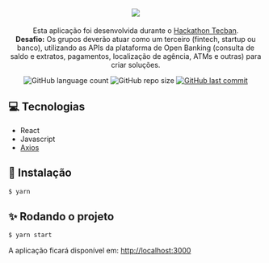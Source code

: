 <div align="center">
  <h1>
    <img src="./agiliza.gif" />
  </h1>
  <p>
Esta aplicação foi desenvolvida durante o <a href="https://hackathon.tecban.com.br/"><span>Hackathon Tecban</span></a>.<br>
<strong>Desafio:</strong> Os grupos deverão atuar como um terceiro (fintech, startup ou banco), utilizando as APIs da plataforma de Open Banking (consulta de saldo e extratos, pagamentos, localização de agência, ATMs e outras) para criar soluções.
</p>

  <div>
    <img alt="GitHub language count" src="https://img.shields.io/github/languages/count/anajuliabit/web-agiliza?color=%233a86ff">
    <img alt="GitHub repo size" src="https://img.shields.io/github/repo-size/anajuliabit/web-agiliza?color=233a86ff">
    <a href="https://github.com/anajuliabit/megahack-sebrae-backend/commits/master">
      <img alt="GitHub last commit" src="https://img.shields.io/github/last-commit/anajuliabit/web-agiliza?color=%233a86ff">
    </a>
  </div>
</div>

## :computer: Tecnologias

- React
- Javascript
- [Axios](https://github.com/axios/axios)

## :wrench: Instalação

```bash
$ yarn
```

## :sparkles: Rodando o projeto

```bash
$ yarn start
```

A aplicação ficará disponível em: [http://localhost:3000](http://localhost:3000)<div align="center">
